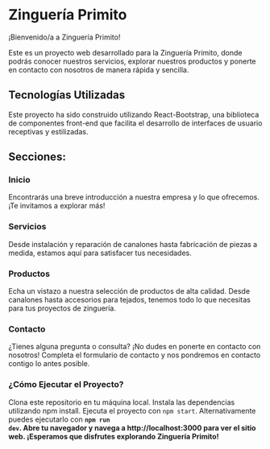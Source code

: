 # Zinguería Primito
¡Bienvenido/a a Zinguería Primito!

Este es un proyecto web desarrollado para la Zinguería Primito, donde podrás conocer nuestros servicios, explorar nuestros productos y ponerte en contacto con nosotros de manera rápida y sencilla.

## Tecnologías Utilizadas
Este proyecto ha sido construido utilizando React-Bootstrap, una biblioteca de componentes front-end que facilita el desarrollo de interfaces de usuario receptivas y estilizadas.

## Secciones:

### Inicio
Encontrarás una breve introducción a nuestra empresa y lo que ofrecemos. ¡Te invitamos a explorar más!

### Servicios
Desde instalación y reparación de canalones hasta fabricación de piezas a medida, estamos aquí para satisfacer tus necesidades.

### Productos
Echa un vistazo a nuestra selección de productos de alta calidad. Desde canalones hasta accesorios para tejados, tenemos todo lo que necesitas para tus proyectos de zinguería.

### Contacto
¿Tienes alguna pregunta o consulta? ¡No dudes en ponerte en contacto con nosotros! Completa el formulario de contacto y nos pondremos en contacto contigo lo antes posible.

### ¿Cómo Ejecutar el Proyecto?
Clona este repositorio en tu máquina local.
Instala las dependencias utilizando npm install.
Ejecuta el proyecto con <code>npm start</code>. Alternativamente puedes ejecutarlo con <code><strong>npm <strong>run dev</code>.
Abre tu navegador y navega a http://localhost:3000 para ver el sitio web.
¡Esperamos que disfrutes explorando Zinguería Primito!
